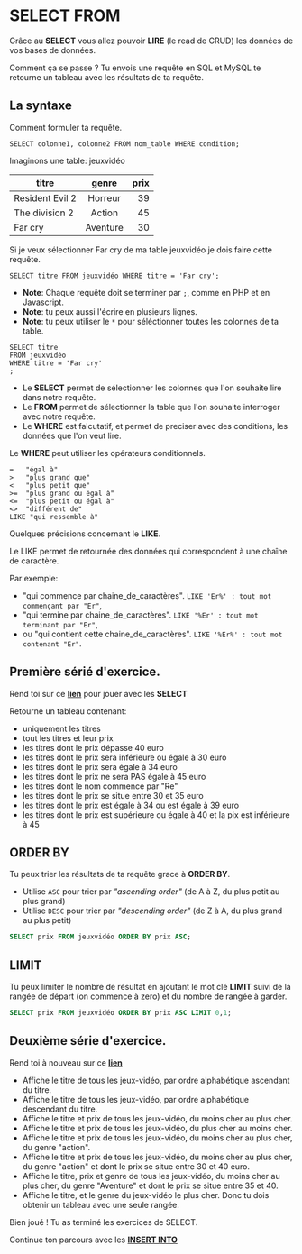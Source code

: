 # SELECT FROM

Grâce au **SELECT** vous allez pouvoir **LIRE** (le read de CRUD) les données de vos bases de données.

Comment ça se passe ? Tu envois une requête en SQL et MySQL te retourne un tableau avec les résultats de ta requête.

## La syntaxe

Comment formuler ta requête.

```MySQL
SELECT colonne1, colonne2 FROM nom_table WHERE condition;
```

Imaginons une table: jeuxvidéo

| titre         | genre         | prix  |
| ------------- |:-------------:| -----:|
| Resident Evil 2 | Horreur | 39 |
| The division 2 | Action | 45 |
| Far cry | Aventure| 30 |

Si je veux sélectionner Far cry de ma table jeuxvidéo je dois faire cette requête.

```MySQL
SELECT titre FROM jeuxvidéo WHERE titre = 'Far cry';
```

- **Note**: Chaque requête doit se terminer par `;`, comme en PHP et en Javascript.
- **Note**: tu peux aussi l'écrire en plusieurs lignes.
- **Note**: tu peux utiliser le `*` pour séléctionner toutes les colonnes de ta table.

```MySQL
SELECT titre
FROM jeuxvidéo
WHERE titre = 'Far cry'
;
```

- Le **SELECT** permet de sélectionner les colonnes que l'on souhaite lire dans notre requête.
- Le **FROM** permet de sélectionner la table que l'on souhaite interroger avec notre requête.
- Le **WHERE** est falcutatif, et permet de preciser avec des conditions, les données que l'on veut lire.

Le **WHERE** peut utiliser les opérateurs conditionnels.

```
=	"égal à"
>	"plus grand que"
<	"plus petit que"
>=	"plus grand ou égal à"
<=	"plus petit ou égal à"
<>	"différent de"
LIKE "qui ressemble à"
```

Quelques précisions concernant le **LIKE**.

Le LIKE permet de retournée des données qui correspondent à une chaîne de caractère.

Par exemple:

- "qui commence par chaine_de_caractères". `LIKE 'Er%' : tout mot commençant par "Er"`,
- "qui termine par chaine_de_caractères". `LIKE '%Er' : tout mot terminant par "Er"`,
- ou "qui contient cette chaine_de_caractères". `LIKE '%Er%' : tout mot contenant "Er"`.

## Première sérié d'exercice.

Rend toi sur ce [**lien**](https://www.db-fiddle.com/f/72RoqENfdHHP6fHYNczPzW/1) pour jouer avec les **SELECT**

Retourne un tableau contenant:

- uniquement les titres
- tout les titres et leur prix
- les titres dont le prix dépasse 40 euro
- les titres dont le prix sera inférieure ou égale à 30 euro
- les titres dont le prix sera égale à 34 euro
- les titres dont le prix ne sera PAS égale à 45 euro
- les titres dont le nom commence par "Re"
- les titres dont le prix se situe entre 30 et 35 euro
- les titres dont le prix est égale à 34 ou est égale à 39 euro
- les titres dont le prix est supérieure ou égale à 40 et la pix est inférieure à 45

## ORDER BY

Tu peux trier les résultats de ta requête grace à **ORDER BY**.

- Utilise `ASC` pour trier par *"ascending order"* (de A à Z, du plus petit au plus grand)
- Utilise `DESC` pour trier par *"descending order"* (de Z à A, du plus grand au plus petit)

```SQL
SELECT prix FROM jeuxvidéo ORDER BY prix ASC;
```

## LIMIT

Tu peux limiter le nombre de résultat en ajoutant le mot clé **LIMIT** suivi de la rangée de départ (on commence à zero) et du nombre de rangée à garder.

```SQL
SELECT prix FROM jeuxvidéo ORDER BY prix ASC LIMIT 0,1;
```

## Deuxième série d'exercice.

Rend toi à nouveau sur ce [**lien**](https://www.db-fiddle.com/f/72RoqENfdHHP6fHYNczPzW/2)

- Affiche le titre de tous les jeux-vidéo, par ordre alphabétique ascendant du titre. 
- Affiche le titre de tous les jeux-vidéo, par ordre alphabétique descendant du titre.
- Affiche le titre et prix de tous les jeux-vidéo, du moins cher au plus cher.
- Affiche le titre et prix de tous les jeux-vidéo, du plus cher au moins cher.
- Affiche le titre et prix de tous les jeux-vidéo, du moins cher au plus cher, du genre "action".
- Affiche le titre et prix de tous les jeux-vidéo, du moins cher au plus cher, du genre "action" et dont le prix se situe entre 30 et 40 euro.
- Affiche le titre, prix et genre de tous les jeux-vidéo, du moins cher au plus cher, du genre "Aventure" et dont le prix se situe entre 35 et 40.
- Affiche le titre, et le genre du jeux-vidéo le plus cher. Donc tu dois obtenir un tableau avec une seule rangée.

Bien joué ! Tu as terminé les exercices de SELECT.

Continue ton parcours avec les [**INSERT INTO**](https://github.com/Anxium/exercice-sql/blob/master/Parcours/insertinto.md)

